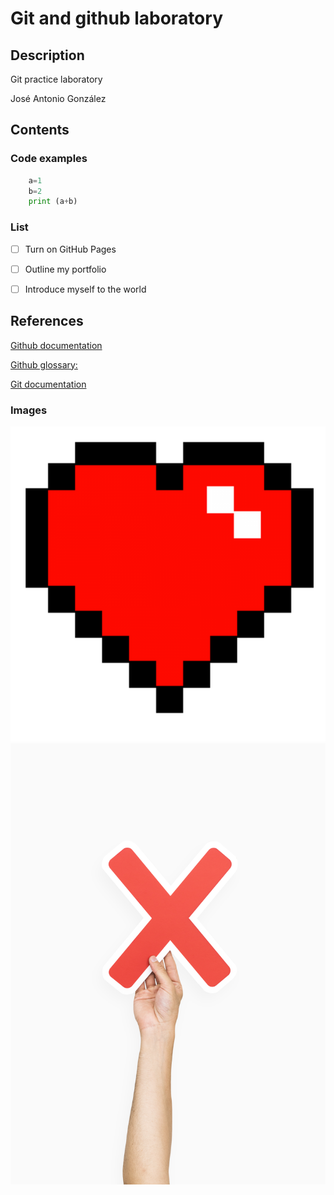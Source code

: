 # Git and github laboratory
## Description
Git practice laboratory

José Antonio González 

## Contents
### Code examples
```python
    a=1
    b=2
    print (a+b)
```

### List
- [ ] Turn on GitHub Pages
- [ ] Outline my portfolio
- [ ] Introduce myself to the world



## References 
[Github documentation]( https://docs.github.com/en)

[Github glossary:](https://docs.github.com/en/get-started/learning-about-github/github-glossary)

[Git documentation]( https://git-scm.com/doc)

### Images

![8bit minecraft heart](/pngegg.png )
![Mano que sostiene simbolo de error](/mano.JPG )


